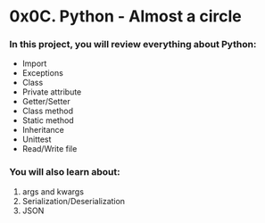 # 0x0C. Python - Almost a circle
### In this project, you will review everything about Python:

- Import
- Exceptions
- Class
- Private attribute
- Getter/Setter
- Class method
- Static method
- Inheritance
- Unittest
- Read/Write file

### You will also learn about:

1. args and kwargs
2. Serialization/Deserialization
3. JSON
